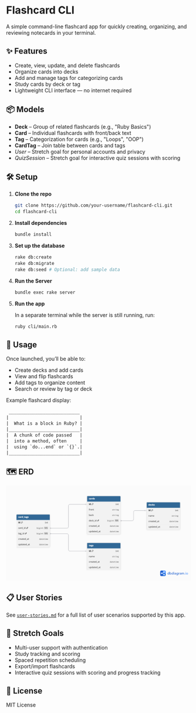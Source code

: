 # Flashcard CLI

A simple command-line flashcard app for quickly creating, organizing, and reviewing notecards in your terminal.

## ✨ Features

- Create, view, update, and delete flashcards
- Organize cards into decks
- Add and manage tags for categorizing cards
- Study cards by deck or tag
- Lightweight CLI interface — no internet required

## 📦 Models

- **Deck** – Group of related flashcards (e.g., "Ruby Basics")
- **Card** – Individual flashcards with front/back text
- **Tag** – Categorization for cards (e.g., "Loops", "OOP")
- **CardTag** – Join table between cards and tags
- _User_ – Stretch goal for personal accounts and privacy
- _QuizSession_ – Stretch goal for interactive quiz sessions with scoring

## 🛠️ Setup

1. **Clone the repo**

   ```bash
   git clone https://github.com/your-username/flashcard-cli.git
   cd flashcard-cli
   ```

2. **Install dependencies**

   ```bash
   bundle install
   ```

3. **Set up the database**

   ```bash
   rake db:create
   rake db:migrate
   rake db:seed # Optional: add sample data
   ```

4. **Run the Server**
   ```bash
   bundle exec rake server
   ```
5. **Run the app**

   In a separate terminal while the server is still running, run:

   ```bash
   ruby cli/main.rb
   ```

## 🚀 Usage

Once launched, you’ll be able to:

- Create decks and add cards
- View and flip flashcards
- Add tags to organize content
- Search or review by tag or deck

Example flashcard display:

```
 ___________________________
|                           |
|  What is a block in Ruby? |
|___________________________|
|  A chunk of code passed   |
|  into a method, often     |
|  using `do...end` or `{}`.|
|___________________________|
```

## 🗺️ ERD

![ERD Diagram](public/img/erd.png)

## 📋 User Stories

See [`user-stories.md`](/user-stories.md) for a full list of user scenarios supported by this app.

## 🎯 Stretch Goals

- Multi-user support with authentication
- Study tracking and scoring
- Spaced repetition scheduling
- Export/import flashcards
- Interactive quiz sessions with scoring and progress tracking

## 📄 License

MIT License

